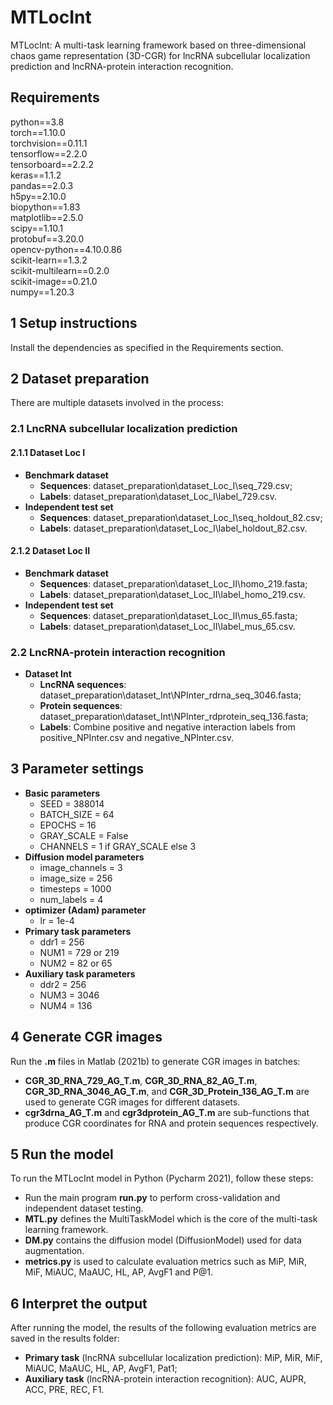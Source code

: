 # MTLocInt
MTLocInt: A multi-task learning framework based on three-dimensional chaos game representation (3D-CGR) for lncRNA subcellular localization prediction and lncRNA-protein interaction recognition.

## Requirements
python==3.8\
torch==1.10.0\
torchvision==0.11.1\
tensorflow==2.2.0\
tensorboard==2.2.2\
keras==1.1.2\
pandas==2.0.3\
h5py==2.10.0\
biopython==1.83\
matplotlib==2.5.0\
scipy==1.10.1\
protobuf==3.20.0\
opencv-python==4.10.0.86\
scikit-learn==1.3.2\
scikit-multilearn==0.2.0\
scikit-image==0.21.0\
numpy==1.20.3

## 1 Setup instructions
Install the dependencies as specified in the Requirements section.

## 2 Dataset preparation
There are multiple datasets involved in the process:
### 2.1 LncRNA subcellular localization prediction
#### 2.1.1 Dataset Loc I
* **Benchmark dataset**
  * **Sequences**: dataset_preparation\dataset_Loc_I\seq_729.csv;
  * **Labels**: dataset_preparation\dataset_Loc_I\label_729.csv.
* **Independent test set**
  * **Sequences**: dataset_preparation\dataset_Loc_I\seq_holdout_82.csv;
  * **Labels**: dataset_preparation\dataset_Loc_I\label_holdout_82.csv.
#### 2.1.2 Dataset Loc II
* **Benchmark dataset**
  * **Sequences**: dataset_preparation\dataset_Loc_II\homo_219.fasta;
  * **Labels**: dataset_preparation\dataset_Loc_II\label_homo_219.csv.
* **Independent test set**
  * **Sequences**: dataset_preparation\dataset_Loc_II\mus_65.fasta;
  * **Labels**: dataset_preparation\dataset_Loc_II\label_mus_65.csv.
### 2.2 LncRNA-protein interaction recognition
* **Dataset Int**
  * **LncRNA sequences**: dataset_preparation\dataset_Int\NPInter_rdrna_seq_3046.fasta;
  * **Protein sequences**: dataset_preparation\dataset_Int\NPInter_rdprotein_seq_136.fasta;
  * **Labels**: Combine positive and negative interaction labels from positive_NPInter.csv and negative_NPInter.csv.

## 3 Parameter settings
* **Basic parameters**
  * SEED = 388014
  * BATCH_SIZE = 64
  * EPOCHS = 16
  * GRAY_SCALE = False
  * CHANNELS = 1 if GRAY_SCALE else 3
* **Diffusion model parameters**
  * image_channels = 3
  * image_size = 256
  * timesteps = 1000
  * num_labels = 4
* **optimizer (Adam) parameter**
  * lr = 1e-4
* **Primary task parameters**
  * ddr1 = 256
  * NUM1 = 729 or 219
  * NUM2 = 82 or 65
* **Auxiliary task parameters**
  * ddr2 = 256
  * NUM3 = 3046
  * NUM4 = 136

## 4 Generate CGR images
Run the **.m** files in Matlab (2021b) to generate CGR images in batches:
* **CGR_3D_RNA_729_AG_T.m**, **CGR_3D_RNA_82_AG_T.m**, **CGR_3D_RNA_3046_AG_T.m**, and **CGR_3D_Protein_136_AG_T.m** are used to generate CGR images for different datasets.
* **cgr3drna_AG_T.m** and **cgr3dprotein_AG_T.m** are sub-functions that produce CGR coordinates for RNA and protein sequences respectively.

## 5 Run the model
To run the MTLocInt model in Python (Pycharm 2021), follow these steps:
* Run the main program **run.py** to perform cross-validation and independent dataset testing.
* **MTL.py** defines the MultiTaskModel which is the core of the multi-task learning framework.
* **DM.py** contains the diffusion model (DiffusionModel) used for data augmentation.
* **metrics.py** is used to calculate evaluation metrics such as MiP, MiR, MiF, MiAUC, MaAUC, HL, AP, AvgF1 and P@1.

## 6 Interpret the output
After running the model, the results of the following evaluation metrics are saved in the results folder:
* **Primary task** (lncRNA subcellular localization prediction): MiP, MiR, MiF, MiAUC, MaAUC, HL, AP, AvgF1, Pat1;
* **Auxiliary task** (lncRNA-protein interaction recognition): AUC, AUPR, ACC, PRE, REC, F1.
